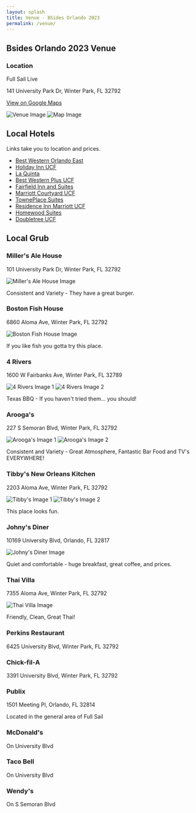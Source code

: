 ```yaml
---
layout: splash
title: Venue - BSides Orlando 2023
permalink: /venue/
---
```


Bsides Orlando 2023 Venue
-------------------------

### Location

Full Sail Live

141 University Park Dr, Winter Park, FL 32792

[View on Google Maps](https://goo.gl/maps/ZBtsMG7EK2UiFKZk9)

![Venue Image](assets\images\fullsail.jpg) ![Map Image](/assets/images/map.png)

Local Hotels
------------

Links take you to location and prices.

*   [Best Western Orlando East](https://www.bestwestern.com/en_US/book/hotel-rooms.10346.html)
*   [Holiday Inn UCF](https://www.ihg.com/holidayinn/hotels/us/en/orlando/mcohs/hoteldetail)
*   [La Quinta](https://www.wyndhamhotels.com/laquinta/orlando-florida/la-quinta-orlando-ucf/overview)
*   [Best Western Plus UCF](https://www.bestwestern.com/en_US/book/hotel-rooms.10429.html)
*   [Fairfield Inn and Suites](https://www.marriott.com/en-us/hotels/mcouc-fairfield-inn-and-suites-orlando-east-ucf-area/overview/)
*   [Marriott Courtyard UCF](https://www.marriott.com/en-us/hotels/mcoce-courtyard-orlando-east-ucf-area/overview/)
*   [TownePlace Suites](https://www.marriott.com/en-us/hotels/mcots-towneplace-suites-orlando-east-ucf-area/overview/)
*   [Residence Inn Marriott UCF](https://www.marriott.com/en-us/hotels/mcore-residence-inn-orlando-east-ucf-area/overview/)
*   [Homewood Suites](https://www.hilton.com/en/hotels/mcoafhw-homewood-suites-orlando-ucf-area/)
*   [Doubletree UCF](https://www.hilton.com/en/hotels/orloedt-doubletree-orlando-east-ucf-area/)

Local Grub
----------

### Miller's Ale House

101 University Park Dr, Winter Park, FL 32792

![Miller's Ale House Image](assets\images\millers.png)

Consistent and Variety - They have a great burger.

### Boston Fish House

6860 Aloma Ave, Winter Park, FL 32792

![Boston Fish House Image](assets\images\bostonfishhouse.png)

If you like fish you gotta try this place.

### 4 Rivers

1600 W Fairbanks Ave, Winter Park, FL 32789

![4 Rivers Image 1](assets\images\smokehouse.png) ![4 Rivers Image 2](assets\images\smokhouse-2.png)

Texas BBQ - If you haven't tried them... you should!

### Arooga's

227 S Semoran Blvd, Winter Park, FL 32792

![Arooga's Image 1](assets\images\arcogas.png) ![Arooga's Image 2](assets\images\arcogas-2.png)

Consistent and Variety - Great Atmosphere, Fantastic Bar Food and TV's EVERYWHERE!

### Tibby's New Orleans Kitchen

2203 Aloma Ave, Winter Park, FL 32792

![Tibby's Image 1](assets\images\tibbys.png) ![Tibby's Image 2](assets\images\tibbys-2.png)

This place looks fun.

### Johny's Diner

10169 University Blvd, Orlando, FL 32817

![Johny's Diner Image](assets\images\johnnys.png)

Quiet and comfortable - huge breakfast, great coffee, and prices.

### Thai Villa

7355 Aloma Ave, Winter Park, FL 32792

![Thai Villa Image](assets\images\thaivilla.png)

Friendly, Clean, Great Thai!

### Perkins Restaurant

6425 University Blvd, Winter Park, FL 32792

### Chick-fil-A

3391 University Blvd, Winter Park, FL 32792

### Publix

1501 Meeting Pl, Orlando, FL 32814

Located in the general area of Full Sail

### McDonald's

On University Blvd

### Taco Bell

On University Blvd

### Wendy's

On S Semoran Blvd